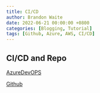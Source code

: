 ```yaml
---
title: CI/CD
author: Brandon Waite
date: 2022-06-21 00:00:00 +0800
categories: [Blogging, Tutorial]
tags: [Github, Azure, AWS, CI/CD]
---
```



## CI/CD and Repo

[AzureDevOPS](https://azure.dev.com)

[Github](https://github.com/)



